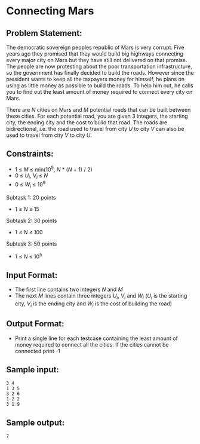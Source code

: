 # Connecting Mars

## Problem Statement: <br>
The democratic sovereign peoples republic of Mars is very corrupt. Five years ago they promised that they would build big highways connecting every major city on Mars but they have still not delivered on that promise. The people are now protesting about the poor transportation infrastructure, so the government has finally decided to build the roads. However since the president wants to keep all the taxpayers money for himself, he plans on using as little money as possible to build the roads. To help him out, he calls you to find out the least amount of money required to connect every city on Mars.

There are _N_ cities on Mars and _M_ potential roads that can be built between these cities. For each potential road, you are given 3 integers, the starting city, the ending city and the cost to build that road. The roads are bidirectional, i.e. the road used to travel from city _U_ to city _V_ can also be used to travel from city _V_ to city _U_.

## Constraints: <br>
 - 1 &le; _M_ &le; min(10<sup>5</sup>, _N_ * (_N_ + 1) / 2)
 - 0 &le; _U<sub>i</sub>_, _V<sub>i</sub>_ &le; _N_
 - 0 &le; _W<sub>i</sub>_ &le; 10<sup>9</sup>

Subtask 1: 20 points
 - 1 &le; _N_ &le; 15

Subtask 2: 30 points
 - 1 &le; _N_ &le; 100

Subtask 3: 50 points
 - 1 &le; _N_ &le; 10<sup>5</sup>

## Input Format: <br>
 - The first line contains two integers _N_ and _M_
 - The next _M_ lines contain three integers _U<sub>i</sub>_, _V<sub>i</sub>_ and _W<sub>i</sub>_ (_U<sub>i</sub>_ is the starting city, _V<sub>i</sub>_ is the ending city and _W<sub>i</sub>_ is the cost of building the road)

## Output Format: <br>
 - Print a single line for each testcase containing the least amount of money required to connect all the cities. If the cities cannot be connected print -1

## Sample input: <br>
```
3 4
1 3 5
3 2 6
1 2 2
3 1 9
```

## Sample output: <br>
```
7
```
